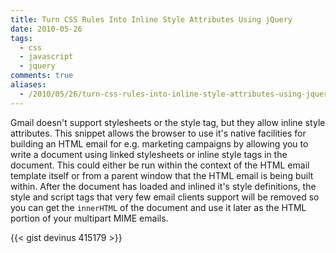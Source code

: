 ```yaml
---
title: Turn CSS Rules Into Inline Style Attributes Using jQuery
date: 2010-05-26
tags:
  - css
  - javascript
  - jquery
comments: true
aliases:
  - /2010/05/26/turn-css-rules-into-inline-style-attributes-using-jquery/
---
```


Gmail doesn't support stylesheets or the style tag, but they allow inline style attributes. This snippet allows the browser to use it's native facilities for building an HTML email for e.g. marketing campaigns by allowing you to write a document using linked stylesheets or inline style tags in the document. This could either be run within the context of the HTML email template itself or from a parent window that the HTML email is being built within. After the document has loaded and inlined it's style definitions, the style and script tags that very few email clients support will be removed so you can get the `innerHTML` of the document and use it later as the HTML portion of your multipart MIME emails.

{{< gist devinus 415179 >}}
